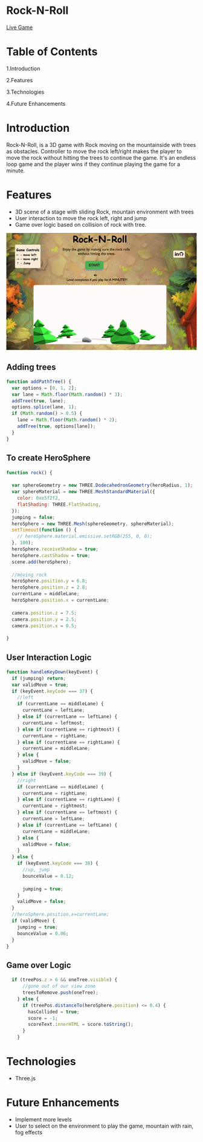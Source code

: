# Rock-N-Roll

[Live Game](https://knandhu.github.io/dist/)

# Table of Contents

  1.Introduction
  
  2.Features
  
  3.Technologies

  4.Future Enhancements

# Introduction
  
   Rock-N-Roll, is a 3D game with Rock moving on the mountainside with trees as obstacles. 
Controller to move the rock left/right makes the player to move the rock without hitting the trees to continue the game. It's an endless loop game and the player wins if they continue playing the game for a minute.

  
# Features

* 3D scene of a stage with sliding Rock, mountain environment with trees
* User interaction to move the rock left, right and jump
* Game over logic based on collision of rock with tree.


 ![gamePlay](./readme/rock_roll.png)
 
## Adding trees

```javascript
function addPathTree() {
  var options = [0, 1, 2];
  var lane = Math.floor(Math.random() * 3);
  addTree(true, lane);
  options.splice(lane, 1);
  if (Math.random() > 0.5) {
    lane = Math.floor(Math.random() * 2);
    addTree(true, options[lane]);
  }
}
```

## To create HeroSphere

```javascript
function rock() {

  var sphereGeometry = new THREE.DodecahedronGeometry(heroRadius, 1);
  var sphereMaterial = new THREE.MeshStandardMaterial({
    color: 0xe5f2f2,
    flatShading: THREE.FlatShading,
  });
  jumping = false;
  heroSphere = new THREE.Mesh(sphereGeometry, sphereMaterial);
  setTimeout(function () {
    // heroSphere.material.emissive.setRGB(255, 0, 0);
  }, 100);
  heroSphere.receiveShadow = true;
  heroSphere.castShadow = true;
  scene.add(heroSphere);

  //moving rock
  heroSphere.position.y = 6.8;
  heroSphere.position.z = 2.8;
  currentLane = middleLane;
  heroSphere.position.x = currentLane;

  camera.position.z = 7.5;
  camera.position.y = 2.5;
  camera.position.x = 0.5;
  
}
```

## User Interaction Logic

```javascript
function handleKeyDown(keyEvent) {
  if (jumping) return;
  var validMove = true;
  if (keyEvent.keyCode === 37) {
    //left
    if (currentLane == middleLane) {
      currentLane = leftLane;
    } else if (currentLane == leftLane) {
      currentLane = leftmost;
    } else if (currentLane == rightmost) {
      currentLane = rightLane;
    } else if (currentLane == rightLane) {
      currentLane = middleLane;
    } else {
      validMove = false;
    }
  } else if (keyEvent.keyCode === 39) {
    //right
    if (currentLane == middleLane) {
      currentLane = rightLane;
    } else if (currentLane == rightLane) {
      currentLane = rightmost;
    } else if (currentLane == leftmost) {
      currentLane = leftLane;
    } else if (currentLane == leftLane) {
      currentLane = middleLane;
    } else {
      validMove = false;
    }
  } else {
    if (keyEvent.keyCode === 38) {
      //up, jump
      bounceValue = 0.12;

      jumping = true;
    }
    validMove = false;
  }
  //heroSphere.position.x=currentLane;
  if (validMove) {
    jumping = true;
    bounceValue = 0.06;
  }
}
```

## Game over Logic 

```javascript
  if (treePos.z > 6 && oneTree.visible) {
      //gone out of our view zone
      treesToRemove.push(oneTree);
    } else {
      if (treePos.distanceTo(heroSphere.position) <= 0.4) {
        hasCollided = true;
        score = -1;
        scoreText.innerHTML = score.toString();
      }
    }
```


  
# Technologies

* Three.js


# Future Enhancements

* Implement more levels
* User to select on the environment to play the game, mountain with rain, fog effects


